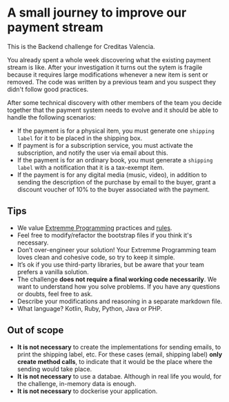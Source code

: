 # A small journey to improve our payment stream

This is the Backend challenge for Creditas Valencia.

You already spent a whole week discovering what the existing payment stream is like. After your investigation it turns out the sytem is fragile because it requires large modifications whenever a new item is sent or removed. The code was written by a previous team and you suspect they didn't follow good practices.

After some technical discovery with other members of the team you decide together that the payment system needs to evolve and it should be able to handle the following scenarios:

+ If the payment is for a physical item, you must generate one `shipping label` for it to be placed in the shipping box.
+ If payment is for a subscription service, you must activate the subscription, and notify the user via email about this.
+ If the payment is for an ordinary book, you must generate a `shipping label` with a notification that it is a tax-exempt item.
+ If the payment is for any digital media (music, video), in addition to sending the description of the purchase by email to the buyer, grant a discount voucher of 10% to the buyer associated with the payment.

## Tips

* We value [Extremme Programming](http://www.extremeprogramming.org/) practices and [rules](http://www.extremeprogramming.org/rules.html).
* Feel free to modify/refactor the bootstrap files if you think it's necessary.
* Don’t over-engineer your solution! Your Extremme Programming team loves clean and cohesive code, so try to keep it simple.
* It’s ok if you use third-party libraries, but be aware that your team prefers a vanilla solution.
* The challenge **does not require a final working code necessarily**. We want to understand how you solve problems. If you have any questions or doubts, feel free to ask.
* Describe your modifications and reasoning in a separate markdown file.
* What language? Kotlin, Ruby, Python, Java or PHP.


## Out of scope

* **It is not necessary** to create the implementations for sending emails, to print the shipping label, etc. For these cases (email, shipping label) **only create method calls**, to indicate that it would be the place where the sending would take place.
* **It is not necessary** to use a databae. Although in real life you would, for the challenge, in-memory data is enough.
* **It is not necessary** to dockerise your application.
